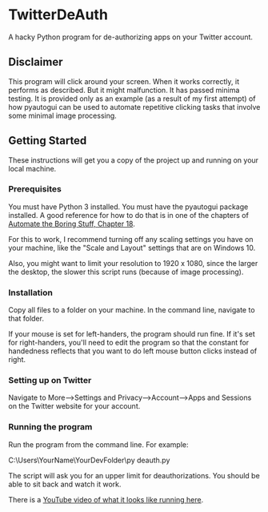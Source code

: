 # TwitterDeAuth
A hacky Python program for de-authorizing apps on your Twitter account.

## Disclaimer

This program will click around your screen. When it works correctly, it performs as described. But it might malfunction. It has passed minima testing. It is provided only as an example (as a result of my first attempt) of how pyautogui can be used to automate repetitive clicking tasks that involve some minimal image processing.

## Getting Started

These instructions will get you a copy of the project up and running on your local machine.

### Prerequisites

You must have Python 3 installed.
You must have the pyautogui package installed. A good reference for how to do that is in one of the chapters of [Automate the Boring Stuff, Chapter 18](https://automatetheboringstuff.com/chapter18/).

For this to work, I recommend turning off any scaling settings you have on your machine, like the "Scale and Layout" settings that are on Windows 10.

Also, you might want to limit your resolution to 1920 x 1080, since the larger the desktop, the slower this script runs (because of image processing).

### Installation

Copy all files to a folder on your machine. In the command line, navigate to that folder.


If your mouse is set for left-handers, the program should run fine. If it's set for right-handers, you'll need to edit the program so that the constant for handedness reflects that you want to do left mouse button clicks instead of right.

### Setting up on Twitter

Navigate to More-->Settings and Privacy-->Account-->Apps and Sessions on the Twitter website for your account.

### Running the program

Run the program from the command line. For example:

C:\Users\YourName\YourDevFolder\py deauth.py

The script will ask you for an upper limit for deauthorizations. You should be able to sit back and watch it work.

There is a [YouTube video of what it looks like running here](https://www.youtube.com/watch?v=SPjp8lrn9gc).

